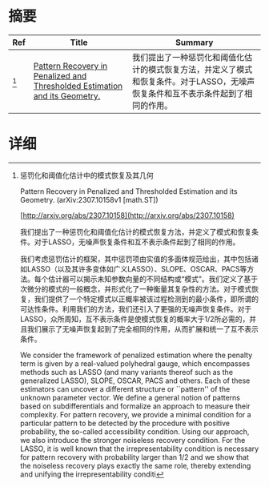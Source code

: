 # 摘要

| Ref | Title | Summary |
| --- | --- | --- |
| [^1] | [Pattern Recovery in Penalized and Thresholded Estimation and its Geometry.](http://arxiv.org/abs/2307.10158) | 我们提出了一种惩罚化和阈值化估计的模式恢复方法，并定义了模式和恢复条件。对于LASSO，无噪声恢复条件和互不表示条件起到了相同的作用。 |

# 详细

[^1]: 惩罚化和阈值化估计中的模式恢复及其几何

    Pattern Recovery in Penalized and Thresholded Estimation and its Geometry. (arXiv:2307.10158v1 [math.ST])

    [http://arxiv.org/abs/2307.10158](http://arxiv.org/abs/2307.10158)

    我们提出了一种惩罚化和阈值化估计的模式恢复方法，并定义了模式和恢复条件。对于LASSO，无噪声恢复条件和互不表示条件起到了相同的作用。

    

    我们考虑惩罚估计的框架，其中惩罚项由实值的多面体规范给出，其中包括诸如LASSO（以及其许多变体如广义LASSO）、SLOPE、OSCAR、PACS等方法。每个估计器可以揭示未知参数向量的不同结构或“模式”。我们定义了基于次微分的模式的一般概念，并形式化了一种衡量其复杂性的方法。对于模式恢复，我们提供了一个特定模式以正概率被该过程检测到的最小条件，即所谓的可达性条件。利用我们的方法，我们还引入了更强的无噪声恢复条件。对于LASSO，众所周知，互不表示条件是使模式恢复的概率大于1/2所必需的，并且我们展示了无噪声恢复起到了完全相同的作用，从而扩展和统一了互不表示条件。

    We consider the framework of penalized estimation where the penalty term is given by a real-valued polyhedral gauge, which encompasses methods such as LASSO (and many variants thereof such as the generalized LASSO), SLOPE, OSCAR, PACS and others. Each of these estimators can uncover a different structure or ``pattern'' of the unknown parameter vector. We define a general notion of patterns based on subdifferentials and formalize an approach to measure their complexity. For pattern recovery, we provide a minimal condition for a particular pattern to be detected by the procedure with positive probability, the so-called accessibility condition. Using our approach, we also introduce the stronger noiseless recovery condition. For the LASSO, it is well known that the irrepresentability condition is necessary for pattern recovery with probability larger than $1/2$ and we show that the noiseless recovery plays exactly the same role, thereby extending and unifying the irrepresentability conditi
    

